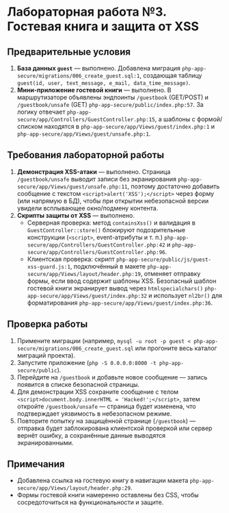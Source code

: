 # Лабораторная работа №3. Гостевая книга и защита от XSS

## Предварительные условия
1. **База данных `guest`** — выполнено. Добавлена миграция `php-app-secure/migrations/006_create_guest.sql:1`, создающая таблицу `guest(id, user, text_message, e_mail, data_time_message)`.
2. **Мини-приложение гостевой книги** — выполнено. В маршрутизаторе объявлены эндпоинты `/guestbook` (GET/POST) и `/guestbook/unsafe` (GET) `php-app-secure/public/index.php:57`. За логику отвечает `php-app-secure/app/Controllers/GuestController.php:15`, а шаблоны с формой/списком находятся в `php-app-secure/app/Views/guest/index.php:1` и `php-app-secure/app/Views/guest/unsafe.php:1`.

## Требования лабораторной работы
1. **Демонстрация XSS-атаки** — выполнено. Страница `/guestbook/unsafe` выводит записи без экранирования `php-app-secure/app/Views/guest/unsafe.php:11`, поэтому достаточно добавить сообщение с текстом `<script>alert('XSS');</script>` через форму (или напрямую в БД), чтобы при открытии небезопасной версии увидели всплывающее окно/подмену контента.
2. **Скрипты защиты от XSS** — выполнено. 
   - Серверная проверка: метод `containsXss()` и валидация в `GuestController::store()` блокируют подозрительные конструкции (`<script>`, event-атрибуты и т. п.) `php-app-secure/app/Controllers/GuestController.php:42` и `php-app-secure/app/Controllers/GuestController.php:96`.
   - Клиентская проверка: скрипт `php-app-secure/public/js/guest-xss-guard.js:1`, подключённый в макете `php-app-secure/app/Views/layout/header.php:19`, отменяет отправку формы, если ввод содержит шаблоны XSS. Безопасный шаблон гостевой книги экранирует вывод через `htmlspecialchars()` `php-app-secure/app/Views/guest/index.php:32` и использует `nl2br()` для форматирования `php-app-secure/app/Views/guest/index.php:36`.

## Проверка работы
1. Примените миграции (например, `mysql -u root -p guest < php-app-secure/migrations/006_create_guest.sql` или прогоните весь каталог миграций проекта).
2. Запустите приложение (`php -S 0.0.0.0:8000 -t php-app-secure/public`).
3. Перейдите на `/guestbook` и добавьте новое сообщение — запись появится в списке безопасной страницы.
4. Для демонстрации XSS сохраните сообщение с телом `<script>document.body.innerHTML = 'Hacked!';</script>`, затем откройте `/guestbook/unsafe` — страница будет изменена, что подтверждает уязвимость в небезопасном режиме.
5. Повторите попытку на защищённой странице (`/guestbook`) — отправка будет заблокирована клиентской проверкой или сервер вернёт ошибку, а сохранённые данные выводятся экранированными.

## Примечания
- Добавлена ссылка на гостевую книгу в навигации макета `php-app-secure/app/Views/layout/header.php:29`.
- Формы гостевой книги намеренно оставлены без CSS, чтобы сосредоточиться на функциональности и защите.